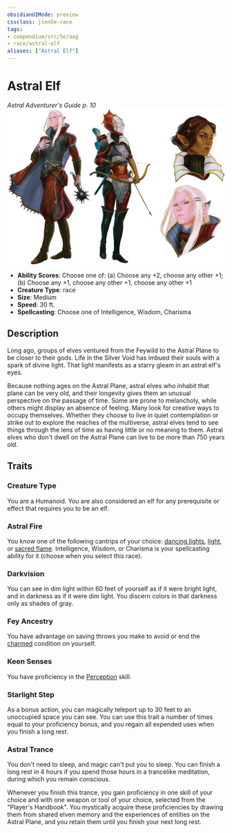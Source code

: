 ```yaml
---
obsidianUIMode: preview
cssclass: json5e-race
tags:
- compendium/src/5e/aag
- race/astral-elf
aliases: ["Astral Elf"]
---
```


# Astral Elf
*Astral Adventurer's Guide p. 10*
![](../../assets/img/astral-elf.webp)  

- **Ability Scores**: Choose one of: (a) Choose any +2, choose any other +1; (b) Choose any +1, choose any other +1, choose any other +1
- **Creature Type**: race
- **Size**: Medium
- **Speed**: 30 ft.
- **Spellcasting**: Choose one of Intelligence, Wisdom, Charisma


## Description

Long ago, groups of elves ventured from the Feywild to the Astral Plane to be closer to their gods. Life in the Silver Void has imbued their souls with a spark of divine light. That light manifests as a starry gleam in an astral elf's eyes.

Because nothing ages on the Astral Plane, astral elves who inhabit that plane can be very old, and their longevity gives them an unusual perspective on the passage of time. Some are prone to melancholy, while others might display an absence of feeling. Many look for creative ways to occupy themselves. Whether they choose to live in quiet contemplation or strike out to explore the reaches of the multiverse, astral elves tend to see things through the lens of time as having little or no meaning to them. Astral elves who don't dwell on the Astral Plane can live to be more than 750 years old.


## Traits

### Creature Type

You are a Humanoid. You are also considered an elf for any prerequisite or effect that requires you to be an elf.

### Astral Fire

You know one of the following cantrips of your choice: [dancing lights](../spells/dancing-lights.md#), [light](../spells/light.md#), or [sacred flame](../spells/sacred-flame.md#). Intelligence, Wisdom, or Charisma is your spellcasting ability for it (choose when you select this race).

### Darkvision

You can see in dim light within 60 feet of yourself as if it were bright light, and in darkness as if it were dim light. You discern colors in that darkness only as shades of gray.

### Fey Ancestry

You have advantage on saving throws you make to avoid or end the [charmed](../../Rules%20&%20Options/5e%20Rules/conditions.md##charmed) condition on yourself.

### Keen Senses

You have proficiency in the [Perception](../../Rules%20&%20Options/5e%20Rules/skills.md##Perception) skill.

### Starlight Step

As a bonus action, you can magically teleport up to 30 feet to an unoccupied space you can see. You can use this trait a number of times equal to your proficiency bonus, and you regain all expended uses when you finish a long rest.

### Astral Trance

You don't need to sleep, and magic can't put you to sleep. You can finish a long rest in 4 hours if you spend those hours in a trancelike meditation, during which you remain conscious.

Whenever you finish this trance, you gain proficiency in one skill of your choice and with one weapon or tool of your choice, selected from the "Player's Handbook". You mystically acquire these proficiencies by drawing them from shared elven memory and the experiences of entities on the Astral Plane, and you retain them until you finish your next long rest.